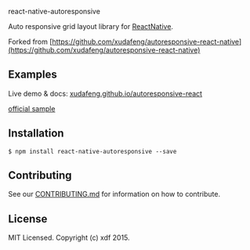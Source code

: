 react-native-autoresponsive

Auto responsive grid layout library for [ReactNative](https://facebook.github.io/react-native/).

Forked from [https://github.com/xudafeng/autoresponsive-react-native](https://github.com/xudafeng/autoresponsive-react-native)

## Examples

Live demo & docs: [xudafeng.github.io/autoresponsive-react](https://xudafeng.github.io/autoresponsive-react/)

[official sample](https://github.com/xudafeng/autoresponsive_react_native_sample.git)

## Installation

```shell
$ npm install react-native-autoresponsive --save
```

## Contributing

See our [CONTRIBUTING.md](./CONTRIBUTING.md) for information on how to contribute.

## License

MIT Licensed. Copyright (c) xdf 2015.
